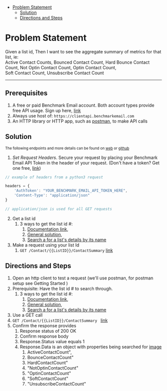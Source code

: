 - [Problem Statement](#problem-statement)
    - [Solution](#solution)
    - [Directions and Steps](#directions-and-steps)

# Problem Statement

Given a list id,
Then I want to see the aggregate summary of metrics for that list, ie:   \
Active Contact Counts, Bounced Contact Count, Hard Bounce Contact Count, Not Optin Contact Count, Optin Contact Count, \
Soft Contact Count, Unsubscribe Contact Count

---

## Prerequisites

1. A free or paid Benchmark Email account. Both account types provide free API usage. Sign up here, [link](https://ui.benchmarkemail.com/Integrate#AP)
1. Always use host of: `https://clientapi.benchmarkemail.com`
1. An HTTP library or HTTP app, such as [postman](https://www.getpostman.com/), to make API calls

## Solution

<sub>The following endpoints and more details can be found on [web](https://developer.benchmarkemail.com/) or [github](https://github.com/BenchmarkEmail/RESTful-API-v3/tree/master/Postman%20Collections)</sub>

1. _Set Request Headers_. Secure your request by placing your Benchmark Email API Token in the header of your request. (Don't have a token?  Get one free, [link](https://ui.benchmarkemail.com/integrate?from=login#API))

```javascript
// example of headers from a python3 request

headers = {
    'AuthToken': "YOUR_BENCHMARK_EMAIL_API_TOKEN_HERE",
    'Content-Type': "application/json" 
}

// application/json is used for all GET requests
```

2. Get a list id 
    1. 3 ways to get the list id #: 
        1. [Documentation link](https://developer.benchmarkemail.com/#cc3ee91a-0ccb-79c1-9365-c96f8511a68b), 
        1. [General solution](https://docs.google.com/document/d/1WoV5I5hh05CBUGsNpROqHtsvX5-ENawEfR5UHFgZrJQ/edit?usp=sharing), 
        1. [Search a for a list's details by its name](https://docs.google.com/document/d/1WoV5I5hh05CBUGsNpROqHtsvX5-ENawEfR5UHFgZrJQ/edit?usp=sharing)
3. Make a request using your list Id 
   1. `GET /Contact/{{ListID}}/ContactSummary`  [link](https://developer.benchmarkemail.com/#abd3f684-4b7b-b0f3-804d-09b1e98c0c0e)

## Directions and Steps 

1. Open an http client to test a request (we'll use postman, for postman setup see Getting Started )
1. Prerequisite: Have the list id # to search through.
   1. 3 ways to get the list id #: 
      1. [Documentation link](https://developer.benchmarkemail.com/#cc3ee91a-0ccb-79c1-9365-c96f8511a68b), 
      1. [General solution](https://docs.google.com/document/d/1WoV5I5hh05CBUGsNpROqHtsvX5-ENawEfR5UHFgZrJQ/edit?usp=sharing), 
      1. [Search a for a list's details by its name](https://docs.google.com/document/d/1WoV5I5hh05CBUGsNpROqHtsvX5-ENawEfR5UHFgZrJQ/edit?usp=sharing)
1.  Use a GET call ` `
  1.  `GET /Contact/{{ListID}}/ContactSummary ` [link](https://developer.benchmarkemail.com/#abd3f684-4b7b-b0f3-804d-09b1e98c0c0e)
1. Confirm the response provides 
   1. Response status of 200 OK 
   1. Confirm response body 
   1. Response.Status value equals 1 
   1. Response.Data is an object with properties being searched for [image](https://www.dropbox.com/s/tqiwng1c5nsmtae/2018-09-19_13-40-42.png?dl=0)
       1. ActiveContactCount",
       1. BounceContactCount"
       1. HardContactCount"
       1. "NotOptinContactCount"
       1. "OptinContactCount"
       1. "SoftContactCount"
       1. "UnsubscribeContactCount"
